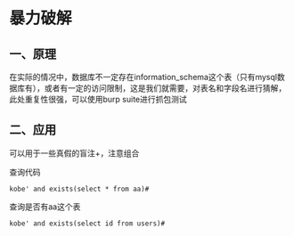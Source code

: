 # 暴力破解

## 一、原理

在实际的情况中，数据库不一定存在information_schema这个表（只有mysql数据库有），或者有一定的访问限制，这是我们就需要，对表名和字段名进行猜解，此处重复性很强，可以使用burp suite进行抓包测试

## 二、应用

可以用于一些真假的盲注+，注意组合

查询代码

```
kobe' and exists(select * from aa)#
```

查询是否有aa这个表

```
kobe' and exists(select id from users)#
```


